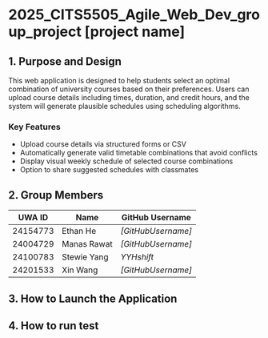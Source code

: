 # 2025_CITS5505_Agile_Web_Dev_group_project [project name]
## 1. Purpose and Design
  This web application is designed to help students select an optimal combination of university courses based on their preferences. Users can upload course details including times, duration, and credit hours, and the system will generate plausible schedules using scheduling algorithms.
### Key Features
- Upload course details via structured forms or CSV
- Automatically generate valid timetable combinations that avoid conflicts
- Display visual weekly schedule of selected course combinations
- Option to share suggested schedules with classmates
## 2. Group Members
| UWA ID   | Name         | GitHub Username |
|----------|--------------|-----------------|
| 24154773 | Ethan He     | *[GitHubUsername]* |
| 24004729 | Manas Rawat  | *[GitHubUsername]* |
| 24100783 | Stewie Yang  | *YYHshift* |
| 24201533 | Xin Wang     | *[GitHubUsername]* |

## 3. How to Launch the Application

## 4. How to run test
